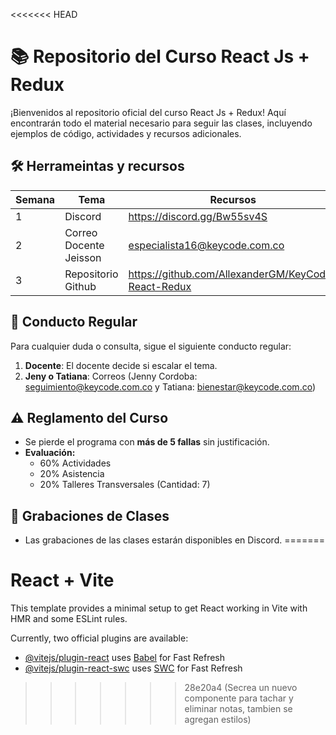 <<<<<<< HEAD
# 📚 **Repositorio del Curso React Js + Redux**

¡Bienvenidos al repositorio oficial del curso React Js + Redux! Aquí encontrarán todo el material necesario para seguir las clases, incluyendo ejemplos de código, actividades y recursos adicionales.

## 🛠️ **Herrameintas y recursos**

| Semana | Tema                                   | Recursos |
|--------|----------------------------------------|----------|
| 1      | Discord                                | https://discord.gg/Bw55sv4S |
| 2      | Correo Docente Jeisson                 | especialista16@keycode.com.co |
| 3      | Repositorio Github                     | https://github.com/AllexanderGM/KeyCode-React-Redux |

## 📝 **Conducto Regular**

Para cualquier duda o consulta, sigue el siguiente conducto regular:

1. **Docente**: El docente decide si escalar el tema.
2. **Jeny o Tatiana**: Correos (Jenny Cordoba: seguimiento@keycode.com.co y Tatiana: bienestar@keycode.com.co)

## ⚠️ **Reglamento del Curso**

- Se pierde el programa con **más de 5 fallas** sin justificación.
- **Evaluación:**
  - 60% Actividades
  - 20% Asistencia
  - 20% Talleres Transversales (Cantidad: 7)

## 🎥 **Grabaciones de Clases**

- Las grabaciones de las clases estarán disponibles en Discord.
=======
# React + Vite

This template provides a minimal setup to get React working in Vite with HMR and some ESLint rules.

Currently, two official plugins are available:

- [@vitejs/plugin-react](https://github.com/vitejs/vite-plugin-react/blob/main/packages/plugin-react/README.md) uses [Babel](https://babeljs.io/) for Fast Refresh
- [@vitejs/plugin-react-swc](https://github.com/vitejs/vite-plugin-react-swc) uses [SWC](https://swc.rs/) for Fast Refresh
>>>>>>> 28e20a4 (Secrea un nuevo componente para tachar y eliminar notas, tambien se agregan estilos)
